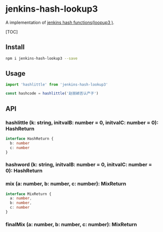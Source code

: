 # jenkins-hash-lookup3

A implementation of [jenkins hash functions(loopup3 )](http://www.burtleburtle.net/bob/c/lookup3.c).


[TOC]

## Install
```bash
npm i jenkins-hash-lookup3 --save
```

## Usage
```javascript
import 'hashlittle' from 'jenkins-hash-lookup3'

const hashcode = hashlittle('赵丽颖否认产子')
```

## API

### hashlittle (k: string, initvalB: number = 0, initvalC: number = 0): HashReturn

```typescript
interface HashReturn {
  b: number
  c: number
}
```

### hashword (k: string, initvalB: number = 0, initvalC: number = 0): HashReturn

### mix (a: number, b: number, c: number): MixReturn

```typescript
interface MixReturn {
  a: number,
  b: number,
  c: number
}
```
### finalMix (a: number, b: number, c: number): MixReturn

